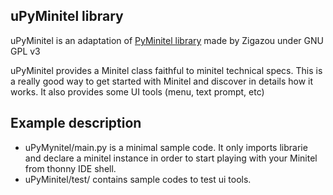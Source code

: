 ## uPyMinitel library 

uPyMinitel is an adaptation of [PyMinitel library](https://github.com/Zigazou/PyMinitel) made by Zigazou under GNU GPL v3

uPyMinitel provides a Minitel class faithful to minitel technical specs. This is a really good way to get started with Minitel and discover in details how it works. It also provides some UI tools (menu, text prompt, etc)

## Example description

* uPyMynitel/main.py is a minimal sample code. It only imports librarie and declare a minitel instance in order to start playing with your Minitel from thonny IDE shell. 
* uPyMinitel/test/ contains sample codes to test ui tools.
